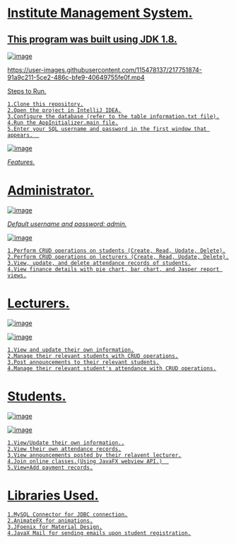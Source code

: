 # <u>Institute Management System.<u>

## This program was built using JDK 1.8.

![image](https://user-images.githubusercontent.com/115478137/217310498-b8f94599-21a2-4a7c-958f-14749b340408.png)

https://user-images.githubusercontent.com/115478137/217751874-91a9c211-5ce2-486c-bfe9-40649755fe0f.mp4






<u>Steps to Run.<u>

    1.Clone this repository.
    2.Open the project in IntelliJ IDEA.
    3.Configure the database (refer to the table information.txt file).
    4.Run the AppInitializer.main file.
    5.Enter your SQL username and password in the first window that appears.  
    
    
![image](https://user-images.githubusercontent.com/115478137/217314622-d9dea7f2-828b-40fa-bd45-9d8f0bf41d42.png)

*Features.*  


# Administrator.

![image](https://user-images.githubusercontent.com/115478137/217314757-78007170-c402-43fc-9c12-59a175bcde74.png)


*Default username and password: admin.*  

![image](https://user-images.githubusercontent.com/115478137/217314970-32846320-50d1-4265-9855-59c83e1825bc.png)


    1.Perform CRUD operations on students (Create, Read, Update, Delete).
    2.Perform CRUD operations on lecturers (Create, Read, Update, Delete).
    3.View, update, and delete attendance records of students.
    4.View finance details with pie chart, bar chart, and Jasper report views.

# Lecturers.

![image](https://user-images.githubusercontent.com/115478137/217315090-cb945f0a-74c2-43d0-be3c-25b8e7ad1fda.png)  

![image](https://user-images.githubusercontent.com/115478137/217316471-684d0d78-401b-4e62-81c0-2561e74f6f40.png)



    1.View and update their own information.
    2.Manage their relevant students with CRUD operations.
    3.Post announcements to their relevant students.
    4.Manage their relevant student's attendance with CRUD operations.


# Students.  

![image](https://user-images.githubusercontent.com/115478137/217316607-2ff5bd5b-ab77-4909-ab94-8884db7ebe1b.png)  


![image](https://user-images.githubusercontent.com/115478137/217316713-b5721a42-2ec3-44cc-be39-bca31f7c90ea.png)


    1.View/Update their own information..
    2.View their own attendance records.
    3.View announcements posted by their relavent lecturer.
    4.Join online classes.(Using JavaFX webview API.)  
    5.View+Add payment records.
  

# Libraries Used.

    1.MySQL Connector for JDBC connection.
    2.AnimateFX for animations.
    3.JFoenix for Material Design.
    4.JavaX Mail for sending emails upon student registration.

